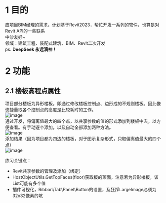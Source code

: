 # 1 目的
应项目BIM经理的需求，计划基于Revit2023，帮忙开发一系列的软件，也算是对Revit API的一些联系  
中沙友好~  
领域：建筑工程、装配式建筑、BIM、Revit二次开发  
ps. **DeepSeek 永远滴神！**

# 2 功能
## 2.1 楼板高程点属性
项目部分楼板为异形楼板，即通过修改楼板控制点、边形成的不规则楼板。因此像快捷量取各个控制点的高度是比较耗时的工作。  
![image](https://github.com/user-attachments/assets/f19c5b2a-4015-4d78-8caf-f93a44eab3c6)  
通过开发，将偏离值最大的四个点，以共享参数的值的形式添加到楼板中去，以方便查看。有手动逐个添加，以及自动全部添加两种方法。  
![image](https://github.com/user-attachments/assets/dfaf47c0-56d3-430d-9886-d66611ef3483)  
添加结果（因为项目都为四边的楼板，对于图示复杂形式，只取偏离值最大的四个点）  
![image](https://github.com/user-attachments/assets/9867c758-3b5c-4082-87ba-bdb62445a3d4)  


练习关键点：

- Revit共享参数的管理及添加（绑定）
- HostObjectUtils.GetTopFaces(floor)获取板的顶面，注意若为异形楼板，该List可能有多个值
- 插件可视化，Ribbon\Tab\Panel\Button的设置，及狂踩LargeImage必须为32x32像素的坑


